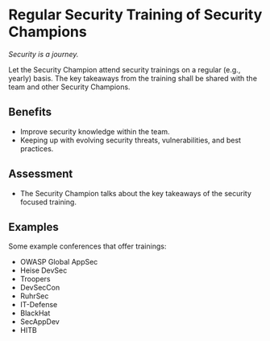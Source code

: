 # Regular Security Training of Security Champions

*Security is a journey.*

Let the Security Champion attend security trainings on a regular (e.g., yearly) basis. The key takeaways from the training shall be shared with the team and other Security Champions.

## Benefits

- Improve security knowledge within the team.
- Keeping up with evolving security threats, vulnerabilities, and best practices.

## Assessment

- The Security Champion talks about the key takeaways of the security focused training.

## Examples

Some example conferences that offer trainings:
- OWASP Global AppSec
- Heise DevSec
- Troopers
- DevSecCon
- RuhrSec
- IT-Defense
- BlackHat
- SecAppDev
- HITB

